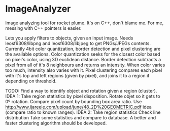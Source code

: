 # ImageAnalyzer
Image analyzing tool for rocket plume.
It's on C++, don't blame me. For me, messing with C++ pointers is easier.

Lets you apply filters to objects, given an input image. Needs leosf6308/libpng and leosf6308/libjpeg to get PNGs/JPEGs contents.
Currently 4bit color quantization, border detection and pixel clustering are the available options.
Color quantization seeks for the closest color based on pixel's color, using 3D euclidean distance.
Border detection subtracts a pixel from all of it's 8 neighbours and returns an intensity. When color varies too much, intensity also varies with it.
Pixel clustering compares each pixel with it's top and left regions (given by pixel), and joins it to a region if depending on threshold.


TODO:
Find a way to identify object and rotation given a region (cluster).
    IDEA 1:
    Take region statistics by pixel disposition.
    Rotate objet so it gets to 0º rotation.
    Compare pixel count by bounding box area ratio.
    Use http://www.ijareeie.com/upload/june/48_2D%20GEOMETRIC.pdf idea (compare ratio to known ranges).
    IDEA 2:
    Take region statistics
    Check line distribution
    Take some statistics and compare to database.
A better and faster clustering algorithm should be developed.
